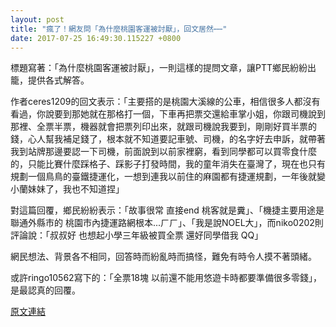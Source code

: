 ```yaml
---
layout: post
title: "瘋了！網友問「為什麼桃園客運被討厭」，回文居然⋯⋯"
date: 2017-07-25 16:49:30.115227 +0800
---
```


標題寫著：「為什麼桃園客運被討厭」，一則這樣的提問文章，讓PTT鄉民紛紛出籠，提供各式解答。

作者ceres1209的回文表示：「主要搭的是桃園大溪線的公車，相信很多人都沒有看過，你說要到那她就在那格打一個，下車再把票交還給車掌小姐，你跟司機說到那裡、全票半票，機器就會把票列印出來，就跟司機說我要到，剛剛好買半票的錢，心人幫我補足錢了，根本就不知道要記車號、司機，的名字好去申訴，就帶著我到站牌那邊要認一下司機，前面說到以前家裡窮，看到同學都可以買零食什麼的，只能比賽什麼踩格子、踩影子打發時間，我的童年消失在臺灣了，現在也只有規劃一個鳥鳥的臺鐵捷運化，一想到連我以前住的麻園都有捷運規劃，一年後就變小蘭妹妹了，我也不知道捏」

對這篇回覆，鄉民紛紛表示：「故事很常 直接end 桃客就是糞」、「機捷主要用途是聯通外縣市的 桃園市內捷運路網根本...ㄏㄏ」、「我是說NOEL大」，而niko0202則評論說：「叔叔好 也想起小學三年級被買全票 還好同學借我 QQ」

網民想法、背景各不相同，回答時而紛亂時而搞怪，難免有時令人摸不著頭緒。

或許ringo10562寫下的：「全票18塊 以前還不能用悠遊卡時都要準備很多零錢」，是最認真的回覆。

<a href = "https://www.ptt.cc/bbs/Gossiping/M.1500930104.A.93B.html">原文連結</a>

